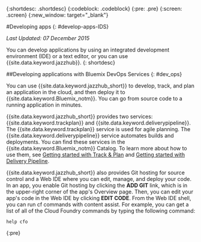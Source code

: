 {:shortdesc: .shortdesc}
{:codeblock: .codeblock}
{:pre: .pre}
{:screen: .screen}
{:new_window: target="_blank"}

#Developing apps 
{: #develop-apps-IDS}

*Last Updated: 07 December 2015*  

You can develop applications by using an integrated development environment (IDE) or a text editor, or you can use {{site.data.keyword.jazzhub}}. 
{: shortdesc}

##Developing applications with Bluemix DevOps Services
{: #dev_ops}

You can use {{site.data.keyword.jazzhub_short}} to develop, track, and plan an application in the cloud, and then deploy it to {{site.data.keyword.Bluemix_notm}}. You can go from source code to a running application in minutes.  

{{site.data.keyword.jazzhub_short}} provides two services: {{site.data.keyword.trackplan}} and {{site.data.keyword.deliverypipeline}}. The {{site.data.keyword.trackplan}} service is used for agile planning. The {{site.data.keyword.deliverypipeline}} service automates builds and deployments. You can find these services in the {{site.data.keyword.Bluemix_notm}} Catalog. To learn more about how to use them, see [Getting started with Track & Plan](../services/TrackPlan/index.html#gettingstartedtemplate) and [Getting started with Delivery Pipeline](../services/DeliveryPipeline/index.html#getstartwithCD). 

{{site.data.keyword.jazzhub_short}} also provides Git hosting for source control and a Web IDE where you can edit, manage, and deploy your code. In an app, you enable Git hosting by clicking the **ADD GIT** link, which is in the upper-right corner of the app's Overview page. Then, you can edit your app's code in the Web IDE by clicking **EDIT CODE**. From the Web IDE shell, you can run cf commands with content assist. For example, you can get a list of all of the Cloud Foundry commands by typing the following command:  
```
help cfo
```
{:pre}
